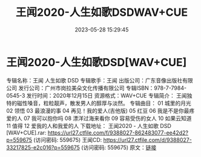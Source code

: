 ﻿---
title: 王闻2020-人生如歌DSDWAV+CUE
date: 2023-05-28 15:29:45
categories: WAV车载音乐、镜像
tags: 华语中文
---
# 王闻2020-人生如歌DSD[WAV+CUE]

专辑名称：王闻 人生如歌 DSD
专辑歌手：王闻
出版公司：广东音像出版社有限公司
发行公司：广州市岗拉美朵文化传播有限公司
专辑ISBN：978-7-7984-0545-3
发行时间：2020年12月15日
资源格式：WAV+CUE
专辑简介：
王闻独特的磁性嗓音，粒粒靓声，散发男人的醇厚与淡然。
专辑曲目：
01 城里的月光
02 领悟
03 最浪漫的事
04 再见！我的爱人(吉他版)
05 红豆
06 我是不是你最疼爱的人
07 我可以抱你吗
08 漂洋过海来看你
09 容易受伤的女人
10 如果云知道
11 值得
12 爱我的人和我爱的人
下载地址：
王闻2020 - 人生如歌 DSD [WAV+CUE].rar: https://url27.ctfile.com/f/9388027-862483077-ee42d2?p=559675
(访问密码: 559675)
王闻CD: https://url27.ctfile.com/d/9388027-33217825-e2c016?p=559675
(访问密码: 559675)
原文：[链接](https://blog.sina.com.cn/s/blog_1647c7e760103122v.html)